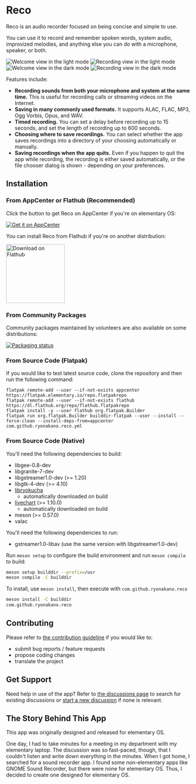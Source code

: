 # Reco
Reco is an audio recorder focused on being concise and simple to use.

You can use it to record and remember spoken words, system audio, improvized melodies, and anything else you can do with a microphone, speaker, or both.

![Welcome view in the light mode](data/screenshots/pantheon/welcome-init-light.png#gh-light-mode-only) ![Recording view in the light mode](data/screenshots/pantheon/recording-light.png#gh-light-mode-only)
![Welcome view in the dark mode](data/screenshots/pantheon/welcome-init-dark.png#gh-dark-mode-only) ![Recording view in the dark mode](data/screenshots/pantheon/recording-dark.png#gh-dark-mode-only)

Features include:

* **Recording sounds from both your microphone and system at the same time.** This is useful for recording calls or streaming videos on the Internet.
* **Saving in many commonly used formats.** It supports ALAC, FLAC, MP3, Ogg Vorbis, Opus, and WAV.
* **Timed recording.** You can set a delay before recording up to 15 seconds, and set the length of recording up to 600 seconds.
* **Choosing where to save recordings.** You can select whether the app saves recordings into a directory of your choosing automatically or manually.
* **Saving recordings when the app quits.** Even if you happen to quit the app while recording, the recording is either saved automatically, or the file chooser dialog is shown - depending on your preferences.

## Installation
### From AppCenter or Flathub (Recommended)
Click the button to get Reco on AppCenter if you're on elementary OS:

[![Get it on AppCenter](https://appcenter.elementary.io/badge.svg)](https://appcenter.elementary.io/com.github.ryonakano.reco)

You can install Reco from Flathub if you're on another distribution:

[<img src="https://flathub.org/assets/badges/flathub-badge-en.svg" width="160" alt="Download on Flathub">](https://flathub.org/apps/com.github.ryonakano.reco)

### From Community Packages
Community packages maintained by volunteers are also available on some distributions:

[![Packaging status](https://repology.org/badge/vertical-allrepos/reco.svg)](https://repology.org/project/reco/versions)

### From Source Code (Flatpak)
If you would like to test latest source code, clone the repository and then run the following command:

```
flatpak remote-add --user --if-not-exists appcenter https://flatpak.elementary.io/repo.flatpakrepo
flatpak remote-add --user --if-not-exists flathub https://dl.flathub.org/repo/flathub.flatpakrepo
flatpak install -y --user flathub org.flatpak.Builder
flatpak run org.flatpak.Builder builddir-flatpak --user --install --force-clean --install-deps-from=appcenter com.github.ryonakano.reco.yml
```

### From Source Code (Native)
You'll need the following dependencies to build:

* libgee-0.8-dev
* libgranite-7-dev
* libgstreamer1.0-dev (>= 1.20)
* libgtk-4-dev (>= 4.10)
* [libryokucha](https://github.com/ryonakano/ryokucha)
    * automatically downloaded on build
* [livechart](https://github.com/lcallarec/live-chart) (>= 1.10.0)
    * automatically downloaded on build
* meson (>= 0.57.0)
* valac

You'll need the following dependencies to run:

* gstreamer1.0-libav (use the same version with libgstreamer1.0-dev)

Run `meson setup` to configure the build environment and run `meson compile` to build:

```bash
meson setup builddir --prefix=/usr
meson compile -C builddir
```

To install, use `meson install`, then execute with `com.github.ryonakano.reco`

```bash
meson install -C builddir
com.github.ryonakano.reco
```

## Contributing
Please refer to [the contribution guideline](CONTRIBUTING.md) if you would like to:

- submit bug reports / feature requests
- propose coding changes
- translate the project

## Get Support
Need help in use of the app? Refer to [the discussions page](https://github.com/ryonakano/reco/discussions) to search for existing discussions or [start a new discussion](https://github.com/ryonakano/reco/discussions/new/choose) if none is relevant.

## The Story Behind This App
This app was originally designed and released for elementary OS.

One day, I had to take minutes for a meeting in my department with my elementary laptop. The discussion was so fast-paced, though, that I couldn't listen and write down everything in the minutes. When I got home, I searched for a sound recorder app. I found some non-elementary apps like GNOME Sound Recorder, but there were none for elementary OS. Thus, I decided to create one designed for elementary OS.

